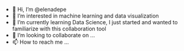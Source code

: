 - 👋 Hi, I’m @elenadepe
- 👀 I’m interested in machine learning and data visualization
- 🌱 I’m currently learning Data Science, I just started and wanted to familiarize with this collaboration tool
- 💞️ I’m looking to collaborate on ...
- 📫 How to reach me ...

<!---
elenadepe/elenadepe is a ✨ special ✨ repository because its `README.md` (this file) appears on your GitHub profile.
You can click the Preview link to take a look at your changes.
--->
